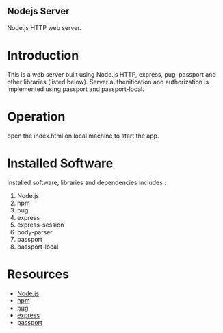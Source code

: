## Nodejs Server
Node.js HTTP web server. 
# Introduction
This is a web server built using Node.js HTTP, express, pug, passport and other libraries (listed below). Server authenitication and authorization is implemented using passport and passport-local.
# Operation
open the index.html on local machine to start the app.

# Installed Software
Installed software, libraries and dependencies includes :
1. Node.js
2. npm
3. pug
4. express
4. express-session
5. body-parser
6. passport
7. passport-local

# Resources
- [Node.js](https://nodejs.org/en/)
- [npm](https://www.npmjs.com/)
- [pug](https://pugjs.org/api/getting-started.html)
- [express](https://expressjs.com/)
- [passport](http://www.passportjs.org/)
